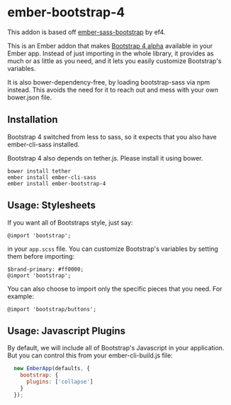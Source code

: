 # ember-bootstrap-4
This addon is based off [ember-sass-bootstrap](https://github.com/ef4/ember-sass-bootstrap) by ef4.

This is an Ember addon that makes
[Bootstrap 4 alpha](https://github.com/twbs/bootstrap) available in
your Ember app. Instead of just importing in the whole library, it
provides as much or as little as you need, and it lets you easily
customize Bootstrap's variables.

It is also bower-dependency-free, by loading bootstrap-sass via npm instead. This avoids the need for it to reach out and mess with your own bower.json file.

## Installation

Bootstrap 4 switched from less to sass, so it
expects that you also have ember-cli-sass installed.

Bootstrap 4 also depends on tether.js. Please install it using bower.

`bower install tether`   
`ember install ember-cli-sass`   
`ember install ember-bootstrap-4`   

## Usage: Stylesheets

If you want all of Bootstraps style, just say:

    @import 'bootstrap';

in your `app.scss` file. You can customize Bootstrap's variables by
setting them before importing:

    $brand-primary: #ff0000;
    @import 'bootstrap';

You can also choose to import only the specific pieces that you need. For example:

    @import 'bootstrap/buttons';

## Usage: Javascript Plugins

By default, we will include all of Bootstrap's Javascript in your
application. But you can control this from your ember-cli-build.js file:

```js
  new EmberApp(defaults, {
    bootstrap: {
      plugins: ['collapse']
    }
  });

```
